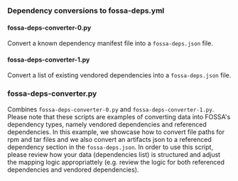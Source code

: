 ### Dependency conversions to fossa-deps.yml 

#### fossa-deps-converter-0.py
Convert a known dependency manifest file into a `fossa-deps.json` file.

#### fossa-deps-converter-1.py
Convert a list of existing vendored dependencies into a `fossa-deps.json` file.

### fossa-deps-converter.py
Combines `fossa-deps-converter-0.py` and `fossa-deps-converter-1.py`. Please note that these scripts are examples of converting data into FOSSA's dependency types, namely vendored dependencies and referenced dependencies. In this example, we showcase how to convert file paths for rpm and tar files and we also convert an artifacts json to a referenced dependency section in the `fossa-deps.json`. In order to use this script, please review how your data (dependencies list) is structured and adjust the mapping logic appropriattely (e.g. review the logic for both referenced dependencies and vendored dependencies).
